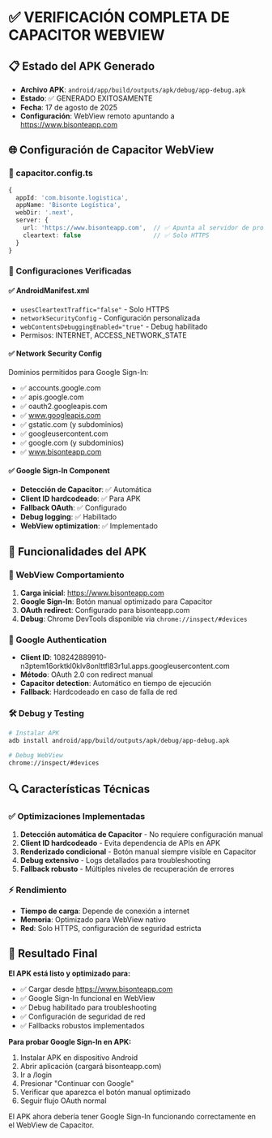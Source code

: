 # ✅ VERIFICACIÓN COMPLETA DE CAPACITOR WEBVIEW

## 📋 Estado del APK Generado
- **Archivo APK**: `android/app/build/outputs/apk/debug/app-debug.apk`
- **Estado**: ✅ GENERADO EXITOSAMENTE
- **Fecha**: 17 de agosto de 2025
- **Configuración**: WebView remoto apuntando a https://www.bisonteapp.com

## 🌐 Configuración de Capacitor WebView

### 📱 capacitor.config.ts
```typescript
{
  appId: 'com.bisonte.logistica',
  appName: 'Bisonte Logística',
  webDir: '.next',
  server: {
    url: 'https://www.bisonteapp.com',  // ✅ Apunta al servidor de producción
    cleartext: false                    // ✅ Solo HTTPS
  }
}
```

### 🔧 Configuraciones Verificadas

#### ✅ AndroidManifest.xml
- `usesCleartextTraffic="false"` - Solo HTTPS
- `networkSecurityConfig` - Configuración personalizada
- `webContentsDebuggingEnabled="true"` - Debug habilitado
- Permisos: INTERNET, ACCESS_NETWORK_STATE

#### ✅ Network Security Config
Dominios permitidos para Google Sign-In:
- ✅ accounts.google.com
- ✅ apis.google.com
- ✅ oauth2.googleapis.com
- ✅ www.googleapis.com
- ✅ gstatic.com (y subdominios)
- ✅ googleusercontent.com
- ✅ google.com (y subdominios)
- ✅ www.bisonteapp.com

#### ✅ Google Sign-In Component
- **Detección de Capacitor**: ✅ Automática
- **Client ID hardcodeado**: ✅ Para APK
- **Fallback OAuth**: ✅ Configurado
- **Debug logging**: ✅ Habilitado
- **WebView optimization**: ✅ Implementado

## 🎯 Funcionalidades del APK

### 📱 WebView Comportamiento
1. **Carga inicial**: https://www.bisonteapp.com
2. **Google Sign-In**: Botón manual optimizado para Capacitor
3. **OAuth redirect**: Configurado para bisonteapp.com
4. **Debug**: Chrome DevTools disponible via `chrome://inspect/#devices`

### 🔐 Google Authentication
- **Client ID**: 108242889910-n3ptem16orktkl0klv8onlttfl83r1ul.apps.googleusercontent.com
- **Método**: OAuth 2.0 con redirect manual
- **Capacitor detection**: Automático en tiempo de ejecución
- **Fallback**: Hardcodeado en caso de falla de red

### 🛠️ Debug y Testing
```bash
# Instalar APK
adb install android/app/build/outputs/apk/debug/app-debug.apk

# Debug WebView
chrome://inspect/#devices
```

## 🔍 Características Técnicas

### ✅ Optimizaciones Implementadas
1. **Detección automática de Capacitor** - No requiere configuración manual
2. **Client ID hardcodeado** - Evita dependencia de APIs en APK
3. **Renderizado condicional** - Botón manual siempre visible en Capacitor
4. **Debug extensivo** - Logs detallados para troubleshooting
5. **Fallback robusto** - Múltiples niveles de recuperación de errores

### ⚡ Rendimiento
- **Tiempo de carga**: Depende de conexión a internet
- **Memoria**: Optimizado para WebView nativo
- **Red**: Solo HTTPS, configuración de seguridad estricta

## 🎉 Resultado Final

**El APK está listo y optimizado para:**
- ✅ Cargar desde https://www.bisonteapp.com
- ✅ Google Sign-In funcional en WebView
- ✅ Debug habilitado para troubleshooting
- ✅ Configuración de seguridad de red
- ✅ Fallbacks robustos implementados

**Para probar Google Sign-In en APK:**
1. Instalar APK en dispositivo Android
2. Abrir aplicación (cargará bisonteapp.com)
3. Ir a /login
4. Presionar "Continuar con Google"
5. Verificar que aparezca el botón manual optimizado
6. Seguir flujo OAuth normal

El APK ahora debería tener Google Sign-In funcionando correctamente en el WebView de Capacitor.
